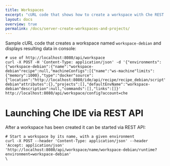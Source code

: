 ```yaml
---
title: Workspaces
excerpt: "cURL code that shows how to create a workspace with Che REST API"
layout: docs
overview: true
permalink: /docs/server-create-workspaces-and-projects/
---
```

Sample cURL code that creates a workspace named `workspace-debian` and displays resulting data in console:
```curl  
# use of http://localhost:8080/api/workspace
curl -X POST -H 'Content-Type: application/json' -d '{"environments":{"workspace-debian":{"name":"workspace-debian"recipe":null,"machineConfigs":[{"name":"ws-machine"limits":{"memory":1000},"type":"docker"source":{"location":"http://localhost:8080/ide/api/recipe/recipe_debian/script"type":"recipe"},"dev":true}]}},"name":"workspace-debian"attributes":{},"projects":[],"defaultEnvName":"workspace-debian"description":null,"commands":[],"links":[]}' http://localhost:8080/api/workspace/config?account=che
```

# Launching Che IDE via REST API  
After a workspace has been created it can be started via REST API:
```curl  
# Start a workspace by its name, with a given environment
curl -X POST --header 'Content-Type: application/json' --header 'Accept: application/json' 'http://localhost:8080/api/workspace/name/workspace-debian/runtime?environment=workspace-debian'
\
```
